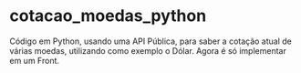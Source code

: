 # cotacao_moedas_python
Código em Python, usando uma API Pública, para saber a cotação atual de várias moedas, utilizando como exemplo o Dólar. Agora é só implementar em um Front.
